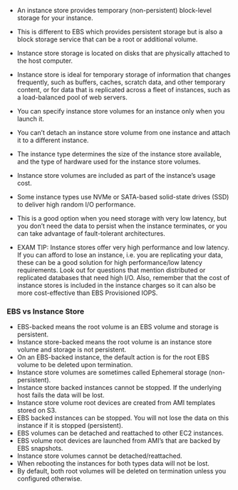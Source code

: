 - An instance store provides temporary (non-persistent) block-level storage for your instance.

- This is different to EBS which provides persistent storage but is also a block storage service that can be a root or additional volume.

- Instance store storage is located on disks that are physically attached to the host computer.

- Instance store is ideal for temporary storage of information that changes frequently, such as buffers, caches, scratch data, and other temporary content, or for data that is replicated across a fleet of instances, such as a load-balanced pool of web servers.

- You can specify instance store volumes for an instance only when you launch it.

- You can’t detach an instance store volume from one instance and attach it to a different instance.

- The instance type determines the size of the instance store available, and the type of hardware used for the instance store volumes.

- Instance store volumes are included as part of the instance’s usage cost.

- Some instance types use NVMe or SATA-based solid-state drives (SSD) to deliver high random I/O performance.

- This is a good option when you need storage with very low latency, but you don’t need the data to persist when the instance terminates, or you can take advantage of fault-tolerant architectures.

- EXAM TIP: Instance stores offer very high performance and low latency. If you can afford to lose an instance, i.e. you are replicating your data, these can be a good solution for high performance/low latency requirements. Look out for questions that mention distributed or replicated databases that need high I/O. Also, remember that the cost of instance stores is included in the instance charges so it can also be more cost-effective than EBS Provisioned IOPS.

### EBS vs Instance Store
- EBS-backed means the root volume is an EBS volume and storage is persistent.
- Instance store-backed means the root volume is an instance store volume and storage is not persistent.
- On an EBS-backed instance, the default action is for the root EBS volume to be deleted upon termination.
- Instance store volumes are sometimes called Ephemeral storage (non-persistent).
- Instance store backed instances cannot be stopped. If the underlying host fails the data will be lost.
- Instance store volume root devices are created from AMI templates stored on S3.
- EBS backed instances can be stopped. You will not lose the data on this instance if it is stopped (persistent).
- EBS volumes can be detached and reattached to other EC2 instances.
- EBS volume root devices are launched from AMI’s that are backed by EBS snapshots.
- Instance store volumes cannot be detached/reattached.
- When rebooting the instances for both types data will not be lost.
- By default, both root volumes will be deleted on termination unless you configured otherwise.
